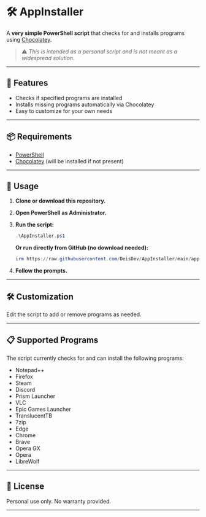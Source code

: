 # 🛠️ AppInstaller

A **very simple PowerShell script** that checks for and installs programs using [Chocolatey](https://chocolatey.org/).

> ⚠️ _This is intended as a personal script and is not meant as a widespread solution._

---

## 🚀 Features

- Checks if specified programs are installed
- Installs missing programs automatically via Chocolatey
- Easy to customize for your own needs

---

## 📦 Requirements

- [PowerShell](https://docs.microsoft.com/en-us/powershell/)
- [Chocolatey](https://chocolatey.org/install) (will be installed if not present)

---

## 📝 Usage

1. **Clone or download this repository.**
2. **Open PowerShell as Administrator.**
3. **Run the script:**

   ```powershell
   .\AppInstaller.ps1
   ```

   **Or run directly from GitHub (no download needed):**

   ```powershell
   irm https://raw.githubusercontent.com/DeisDev/AppInstaller/main/appinstaller.ps1 | iex
   ```

4. **Follow the prompts.**

---

## 🛠️ Customization

Edit the script to add or remove programs as needed.

---

## 📋 Supported Programs

The script currently checks for and can install the following programs:

- Notepad++
- Firefox
- Steam
- Discord
- Prism Launcher
- VLC
- Epic Games Launcher
- TranslucentTB
- 7zip
- Edge
- Chrome
- Brave
- Opera GX
- Opera
- LibreWolf

---

## 📄 License

Personal use only. No warranty provided.

---
